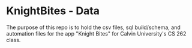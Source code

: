# KnightBites - Data

The purpose of this repo is to hold the csv files, sql build/schema, and automation files for the app "Knight Bites" for Calvin University's CS 262 class.

